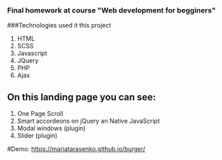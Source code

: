 ### Final homework at course "Web development for begginers"

###Technologies used it this project
1. HTML
2. SCSS
3. Javascript
4. JQuery
5. PHP
6. Ajax

## On this landing page you can see:
1. One Page Scroll
2. Smart accordeons on jQuery an Native JavaScript
3. Modal windows (plugin)
4. Slider (plugin)

#Demo:   https://mariatarasenko.github.io/burger/
